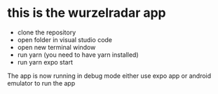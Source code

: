 # this is the wurzelradar app

- clone the repository
- open folder in visual studio code
- open new terminal window
- run yarn (you need to have yarn installed)
- run yarn expo start

The app is now running in debug mode
either use expo app or android emulator to run the app
